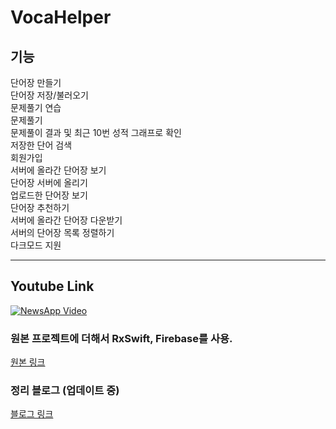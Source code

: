 # VocaHelper

## 기능
단어장 만들기  
단어장 저장/불러오기    
문제풀기 연습  
문제풀기  
문제풀이 결과 및 최근 10번 성적 그래프로 확인  
저장한 단어 검색    
회원가입    
서버에 올라간 단어장 보기    
단어장 서버에 올리기  
업로드한 단어장 보기  
단어장 추천하기  
서버에 올라간 단어장 다운받기    
서버의 단어장 목록 정렬하기  
다크모드 지원  

---
## Youtube Link
[![NewsApp Video](https://img.youtube.com/vi/RXktYlG6fEY/0.jpg)](https://youtu.be/RXktYlG6fEY)

### 원본 프로젝트에 더해서 RxSwift, Firebase를 사용.
[원본 링크](https://github.com/JD-man/VocaHelperOrigin)  

### 정리 블로그 (업데이트 중)
[블로그 링크](https://jd-man.tistory.com/category/iOS/VocaHelper)

